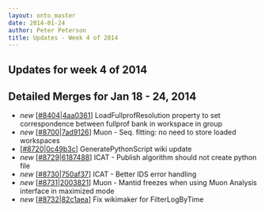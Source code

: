 ```yaml
---
layout: onto_master
date: 2014-01-24
author: Peter Peterson
title: Updates - Week 4 of 2014
---
```

Updates for week 4 of 2014
--------------------------

Detailed Merges for Jan 18 - 24, 2014
-------------------------------------
* *new* \[[#8404](http://trac.mantidproject.org/mantid/ticket/8404)|[4aa0361](https://github.com/mantidproject/mantid/commit/4aa03616d71c2757b6c0ae17cff79c3087b3cb62)\] LoadFullprofResolution property to set correspondence between fullprof bank in workspace in group
* *new* \[[#8700](http://trac.mantidproject.org/mantid/ticket/8700)|[7ad9126](https://github.com/mantidproject/mantid/commit/7ad91264fb2d1261bbbf29b277de0e1e8c095f9e)\] Muon - Seq. fitting: no need to store loaded workspaces
* \[[#8720](http://trac.mantidproject.org/mantid/ticket/8720)|[0c49b3c](https://github.com/mantidproject/mantid/commit/0c49b3cdced27d381fe1b7d01321e1250e191ea7)\] GeneratePythonScript wiki update
* *new* \[[#8729](http://trac.mantidproject.org/mantid/ticket/8729)|[6187488](https://github.com/mantidproject/mantid/commit/6187488fdafc4431c7cf8e1218ae58c32167d40c)\] ICAT - Publish algorithm should not create python file
* *new* \[[#8730](http://trac.mantidproject.org/mantid/ticket/8730)|[750af37](https://github.com/mantidproject/mantid/commit/750af378b844155a9c15cab08c550aece91b4a13)\] ICAT - Better IDS error handling
* *new* \[[#8731](http://trac.mantidproject.org/mantid/ticket/8731)|[2003821](https://github.com/mantidproject/mantid/commit/2003821fc9e331a07e9ab6ebf8caa75c0c0a6f90)\] Muon - Mantid freezes when using Muon Analysis interface in maximized mode
* *new* \[[#8732](http://trac.mantidproject.org/mantid/ticket/8732)|[82c1aea](https://github.com/mantidproject/mantid/commit/82c1aea198fd7cbd20af636af606a9d4a03bc213)\] Fix wikimaker for FilterLogByTime
